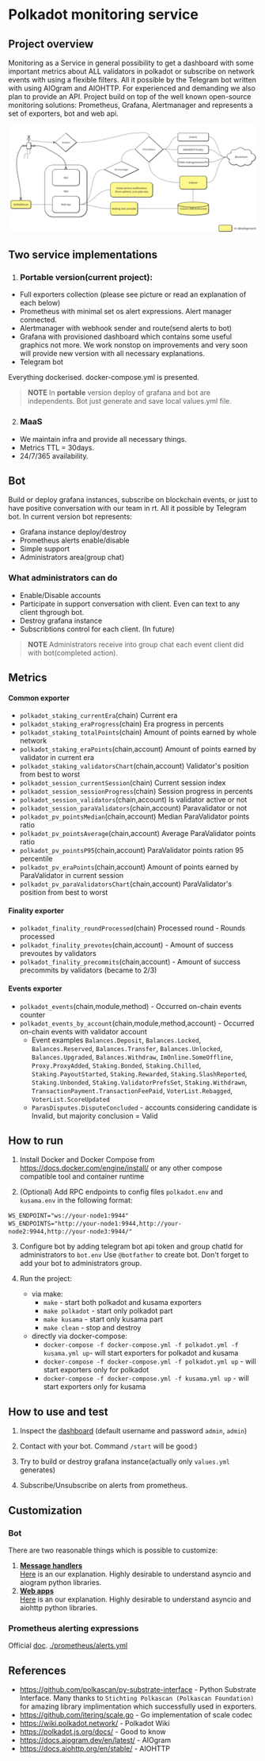 # Polkadot monitoring service
## Project overview
Monitoring as a Service in general possibility to get a dashboard with some important metrics about ALL validators in polkadot or subscribe on network events with using a flexible filters. All it possible by the Telegram bot written with using AIOgram and AIOHTTP. 
For experienced and demanding we also plan to provide an API. Project build on top of the well known open-source monitoring solutions: Prometheus, Grafana, Alertmanager and represents a set of exporters, bot and web api.

![](docs/Common.png)



## Two service implementations
1. ### Portable version(current project):
* Full exporters collection (please see picture or read an explanation of each below)
* Prometheus with minimal set os alert expressions. Alert manager connected.
* Alertmanager with webhook sender and route(send alerts to bot)
* Grafana with provisioned dashboard which contains some useful graphics not more. We work nonstop on improvements and very soon will provide new version with all necessary explanations.
* Telegram bot

Everything dockerised. docker-compose.yml is presented.
> **NOTE** In **portable** version deploy of grafana and bot are independents. Bot just generate and save local values.yml file. 

2. ### MaaS
* We maintain infra and provide all necessary things. 
* Metrics TTL = 30days.
* 24/7/365 availability.



## Bot 
Build or deploy grafana instances, subscribe on blockchain events, or just to have positive conversation with our team in rt. All it possible by Telegram bot.
In current version bot represents:
* Grafana instance deploy/destroy
* Prometheus alerts enable/disable
* Simple support
* Administrators area(group chat)

### What administrators can do
* Enable/Disable accounts
* Participate in support conversation with client. Even can text to any client thgrough bot.
* Destroy grafana instance 
* Subscribtions control for each client. (In future)
> **NOTE** Administrators receive into group chat each event client did with bot(completed action). 



## Metrics
#### Common exporter
* `polkadot_staking_currentEra`(chain) Current era
* `polkadot_staking_eraProgress`(chain) Era progress in percents
* `polkadot_staking_totalPoints`(chain) Amount of points earned by whole network
* `polkadot_staking_eraPoints`(chain,account) Amount of points earned by validator in current era
* `polkadot_staking_validatorsChart`(chain,account) Validator's position from best to worst
* `polkadot_session_currentSession`(chain) Current session index
* `polkadot_session_sessionProgress`(chain) Session progress in percents
* `polkadot_session_validators`(chain,account) Is validator active or not
* `polkadot_session_paraValidators`(chain,account) Paravalidator or not
* `polkadot_pv_pointsMedian`(chain,account) Median ParaValidator points ratio
* `polkadot_pv_pointsAverage`(chain,account) Average ParaValidator points ratio
* `polkadot_pv_pointsP95`(chain,account) ParaValidator points ration 95 percentile
* `polkadot_pv_eraPoints`(chain,account) Amount of points earned by ParaValidator in current session
* `polkadot_pv_paraValidatorsChart`(chain,account) ParaValidator's position from best to worst
#### Finality exporter
* `polkadot_finality_roundProcessed`(chain) Processed round - Rounds processed
* `polkadot_finality_prevotes`(chain,account) - Amount of success prevoutes by validators
* `polkadot_finality_precommits`(chain,account) - Amount of success precommits by validators (became to 2/3)
#### Events exporter
* `polkadot_events`(chain,module,method) - Occurred on-chain events counter
* `polkadot_events_by_account`(chain,module,method,account) - Occurred on-chain events with validator account
    * Event examples `Balances.Deposit`, `Balances.Locked`, `Balances.Reserved`, `Balances.Transfer`, `Balances.Unlocked`, `Balances.Upgraded`, `Balances.Withdraw`, `ImOnline.SomeOffline`, `Proxy.ProxyAdded`, `Staking.Bonded`, `Staking.Chilled`, `Staking.PayoutStarted`, `Staking.Rewarded`, `Staking.SlashReported`, `Staking.Unbonded`, `Staking.ValidatorPrefsSet`, `Staking.Withdrawn`, `TransactionPayment.TransactionFeePaid`, `VoterList.Rebagged`, `VoterList.ScoreUpdated`
    * `ParasDisputes.DisputeConcluded` - accounts considering candidate is Invalid, but majority conclusion = Valid



## How to run
1. Install Docker and Docker Compose from https://docs.docker.com/engine/install/ or any other compose compatible tool and container runtime

2. (Optional) Add RPC endpoints to config files `polkadot.env` and `kusama.env` in the following format:

```
WS_ENDPOINT="ws://your-node1:9944"
WS_ENDPOINTS="http://your-node1:9944,http://your-node2:9944,http://your-node3:9944/"
```
3. Configure bot by adding telegram bot api token and group chatId for administrators to `bot.env` Use `@botfather` to create bot. Don't forget to add your bot to administrators group.  

4. Run the project:
    * via make:
        * `make` - start both polkadot and kusama exporters
        * `make polkadot` - start only polkadot part
        * `make kusama` - start only kusama part
        * `make clean` - stop and destroy
    * directly via docker-compose:
        * `docker-compose -f docker-compose.yml -f polkadot.yml -f kusama.yml up`-  will start exporters for polkadot and kusama
        * `docker-compose -f docker-compose.yml -f polkadot.yml up` - will start exporters only for polkadot
        * `docker-compose -f docker-compose.yml -f kusama.yml up` - will start exporters only for kusama



## How to use and test
1. Inspect the [dashboard](http://127.0.0.1:3000/d/fDrj0_EGz/p2p-org-polkadot-kusama-dashboard?orgId=1) (default username and password `admin`, `admin`)

2. Contact with your bot. Command `/start` will be good:)

3. Try to build or destroy grafana instance(actually only `values.yml` generates)

4. Subscribe/Unsubscribe on alerts from prometheus.



## Customization
### Bot
There are two reasonable things which is possible to customize:
1. [**Message handlers**](./bot/app/handlers/)  
[Here](./docs/message_handlers.md) is an our explanation. Highly desirable to understand asyncio and aiogram python libraries.
2. [**Web apps**](./bot/app/web_apps)  
[Here](./docs/web_apps.md) is an our explanation. Highly desirable to understand asyncio and aiohttp python libraries.

### Prometheus alerting expressions
Official [doc](https://prometheus.io/docs/prometheus/latest/configuration/alerting_rules/). [./prometheus/alerts.yml](./prometheus/alerts.yml)



## References
* https://github.com/polkascan/py-substrate-interface - Python Substrate Interface. Many thanks to `Stichting Polkascan (Polkascan Foundation)` for amazing library implimentation which successfully used in exporters.
* https://github.com/itering/scale.go - Go implementation of scale codec
* https://wiki.polkadot.network/ - Polkadot Wiki
* https://polkadot.js.org/docs/ - Good to know
* https://docs.aiogram.dev/en/latest/ - AIOgram
* https://docs.aiohttp.org/en/stable/ - AIOHTTP
